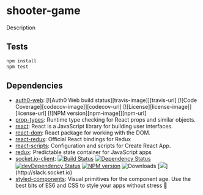 # shooter-game
Description

## Tests

```sh
npm install
npm test
```

## Dependencies

- [auth0-web](https://github.com/brunokrebs/auth0-web): [![Auth0 Web build status][travis-image]][travis-url] [![Code Coverage][codecov-image]][codecov-url] [![License][license-image]][license-url] [![NPM version][npm-image]][npm-url]
- [prop-types](https://github.com/facebook/prop-types): Runtime type checking for React props and similar objects.
- [react](https://github.com/facebook/react): React is a JavaScript library for building user interfaces.
- [react-dom](https://github.com/facebook/react): React package for working with the DOM.
- [react-redux](https://github.com/reduxjs/react-redux): Official React bindings for Redux
- [react-scripts](https://github.com/facebookincubator/create-react-app): Configuration and scripts for Create React App.
- [redux](https://github.com/reactjs/redux): Predictable state container for JavaScript apps
- [socket.io-client](https://github.com/Automattic/socket.io-client): [![Build Status](https://secure.travis-ci.org/socketio/socket.io-client.svg?branch=master)](http://travis-ci.org/socketio/socket.io-client) [![Dependency Status](https://david-dm.org/socketio/socket.io-client.svg)](https://david-dm.org/socketio/socket.io-client) [![devDependency Status](https://david-dm.org/socketio/socket.io-client/dev-status.svg)](https://david-dm.org/socketio/socket.io-client#info=devDependencies) [![NPM version](https://badge.fury.io/js/socket.io-client.svg)](https://www.npmjs.com/package/socket.io-client) ![Downloads](http://img.shields.io/npm/dm/socket.io-client.svg?style=flat) [![](http://slack.socket.io/badge.svg?)](http://slack.socket.io)
- [styled-components](https://github.com/styled-components/styled-components): Visual primitives for the component age. Use the best bits of ES6 and CSS to style your apps without stress 💅
